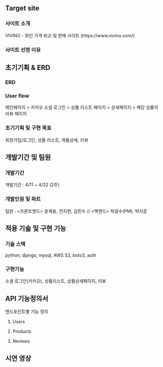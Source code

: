 <h2>Target site</h2>
<h3>사이트 소개</h3>
VIVINO - 와인 가격 비교 및 판매 사이트 (https://www.vivino.com/)
<h3>사이트 선정 이유</h3>

<h2>초기기획 & ERD</h2>
<h3>ERD</h3>

<h3>User flow</h3>
메인페이지 > 카카오 소셜 로그인 > 상품 리스트 페이지 > 상세페이지 > 해당 상품의 리뷰 페이지
<h3>초기기획 및 구현 목표</h3>
회원가입/로그인, 상품 리스트, 제품상세, 리뷰

<h2>개발기간 및 팀원</h2>
<h3>개발기간</h3>
개발기간 : 4/11 ~ 4/22 (2주)
<h3>개발인원 및 파트</h3>
팀원 : <프론트엔드> 윤재웅, 전지현, 김민수 // <백엔드> 박광수(PM), 박지훈

<h2>적용 기술 및 구현 기능</h2>
<h3>기술 스택</h3>
python, django, mysql, AWS S3, boto3, auth
<h3>구현기능</h3>
소셜 로그인(카카오), 상품리스트, 상품상세페이지, 리뷰
<h2>API 기능정의서</h2>
엔드포인트별 기능 정의</br>

1. Users</br>
    
2. Products</br>
  
3. Reviews</br>

<h2>시연 영상</h2>
